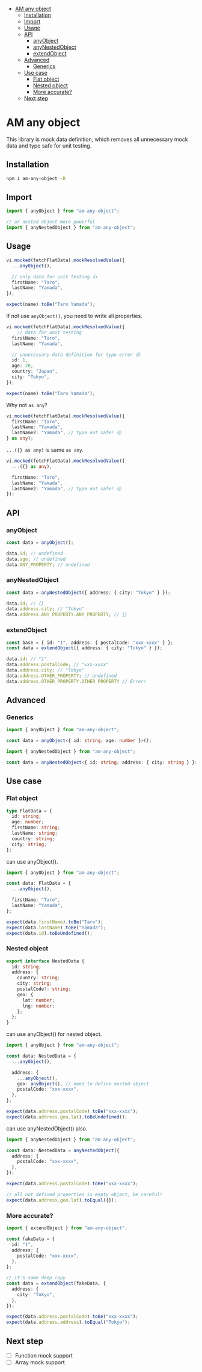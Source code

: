 - [AM any object](#am-any-object)
  - [Installation](#installation)
  - [Import](#import)
  - [Usage](#usage)
  - [API](#api)
    - [anyObject](#anyobject)
    - [anyNestedObject](#anynestedobject)
    - [extendObject](#extendobject)
  - [Advanced](#advanced)
    - [Generics](#generics)
  - [Use case](#use-case)
    - [Flat object](#flat-object)
    - [Nested object](#nested-object)
    - [More accurate?](#more-accurate)
  - [Next step](#next-step)


# AM any object

This library is mock data definition, which removes all unnecessary mock data and type safe for unit testing.

## Installation

```bash
npm i am-any-object -D
```

## Import

```typescript
import { anyObject } from "am-any-object";

// or nested object more powerful
import { anyNestedObject } from "am-any-object";
```

## Usage

```typescript
vi.mocked(fetchFlatData).mockResolvedValue({
  ...anyObject(),

  // only data for unit testing 👍
  firstName: "Taro",
  lastName: "Yamada",
});

expect(name).toBe("Taro Yamada");
```

If not use `anyObject()`, you need to write all properties.

```typescript
vi.mocked(fetchFlatData).mockResolvedValue({
    // data for unit testing
  firstName: "Taro",
  lastName: "Yamada",

  // unnecessary data definition for type error 😢
  id: 1,
  age: 20,
  country: "Japan",
  city: "Tokyo",
});

expect(name).toBe("Taro Yamada");
```

Why not `as any`?

```typescript
vi.mocked(fetchFlatData).mockResolvedValue({
  firstName: "Taro",
  lastName: "Yamada",
  lastName2: "Yamada", // type not safe! 😢
} as any);
```

`...({} as any)` is same `as any`.

```typescript
vi.mocked(fetchFlatData).mockResolvedValue({
  ...({} as any),

  firstName: "Taro",
  lastName: "Yamada",
  lastName2: "Yamada", // type not safe! 😢
});
```

## API

### anyObject

```typescript
const data = anyObject();

data.id; // undefined
data.age; // undefined
data.ANY_PROPERTY; // undefined
```

### anyNestedObject

```typescript
const data = anyNestedObject({ address: { city: "Tokyo" } });

data.id; // {}
data.address.city; // "Tokyo"
data.address.ANY_PROPERTY.ANY_PROPERTY; // {}
```

### extendObject

```typescript
const base = { id: "1", address: { postalCode: "xxx-xxxx" } };
const data = extendObject({ address: { city: "Tokyo" } });

data.id; // "1"
data.address.postalCode; // "xxx-xxxx"
data.address.city; // "Tokyo"
data.address.OTHER_PROPERTY; // undefined
data.address.OTHER_PROPERTY.OTHER_PROPERTY // Error!
```

## Advanced

### Generics

```typescript
import { anyObject } from "am-any-object";

const data = anyObject<{ id: string; age: number }>();
```

```typescript
import { anyNestedObject } from "am-any-object";

const data = anyNestedObject<{ id: string; address: { city: string } }>();
```


## Use case

### Flat object

```typescript
type FlatData = {
  id: string;
  age: number;
  firstName: string;
  lastName: string;
  country: string;
  city: string;
};
```

can use anyObject().

```typescript
import { anyObject } from "am-any-object";

const data: FlatData = {
  ...anyObject(),

  firstName: "Taro",
  lastName: "Yamada",
};

expect(data.firstName).toBe("Taro");
expect(data.lastName).toBe("Yamada");
expect(data.id).toBeUndefined();
```

### Nested object

```typescript
export interface NestedData {
  id: string;
  address: {
    country: string;
    city: string;
    postalCode?: string;
    geo: {
      lat: number;
      lng: number;
    };
  };
}
```

can use anyObject() for nested object.

```typescript
import { anyObject } from "am-any-object";

const data: NestedData = {
  ...anyObject(),

  address: {
    ...anyObject(),
    geo: anyObject(), // need to define nested object
    postalCode: "xxx-xxxx",
  },
};

expect(data.address.postalCode).toBe("xxx-xxxx");
expect(data.address.geo.lat).toBeUndefined();
```

can use anyNestedObject() also.

```typescript
import { anyNestedObject } from "am-any-object";

const data: NestedData = anyNestedObject({
  address: {
    postalCode: "xxx-xxxx",
  },
});

expect(data.address.postalCode).toBe("xxx-xxxx");

// all not defined properties is empty object, be careful!
expect(data.address.geo.lat).toEqual({});
```

### More accurate?

```typescript
import { extendObject } from "am-any-object";

const fakeData = {
  id: "1",
  address: {
    postalCode: "xxx-xxxx",
  },
};

// it's same deep copy
const data = extendObject(fakeData, {
  address: {
    city: "Tokyo",
  },
});

expect(data.address.postalCode).toBe("xxx-xxxx");
expect(data.address.address).toEqual("Tokyo");
```

## Next step 

- [ ] Function mock support
- [ ] Array mock support